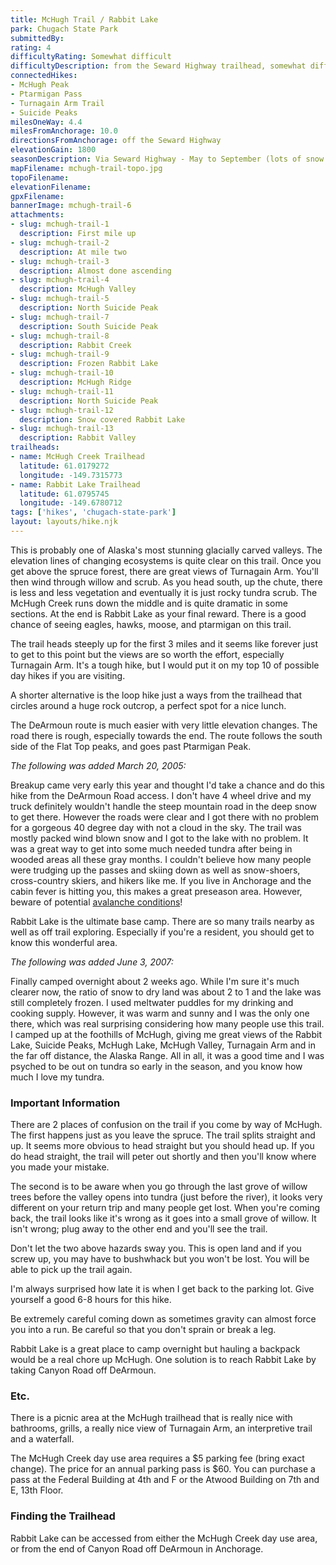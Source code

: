 ```yaml
---
title: McHugh Trail / Rabbit Lake
park: Chugach State Park
submittedBy: 
rating: 4
difficultyRating: Somewhat difficult
difficultyDescription: from the Seward Highway trailhead, somewhat difficult - half the hike is uphill with some pretty steep sections. One small part of the trail is confusing on which direction to go. Plan on at least 6 h
connectedHikes:
- McHugh Peak
- Ptarmigan Pass
- Turnagain Arm Trail
- Suicide Peaks
milesOneWay: 4.4
milesFromAnchorage: 10.0
directionsFromAnchorage: off the Seward Highway
elevationGain: 1800
seasonDescription: Via Seward Highway - May to September (lots of snow past mile 2 in early season). <br />Via DeArmoun Rd - All year but may need snowshoes or skis in winter depending on amount of snow.
mapFilename: mchugh-trail-topo.jpg
topoFilename: 
elevationFilename: 
gpxFilename: 
bannerImage: mchugh-trail-6
attachments:
- slug: mchugh-trail-1
  description: First mile up
- slug: mchugh-trail-2
  description: At mile two
- slug: mchugh-trail-3
  description: Almost done ascending
- slug: mchugh-trail-4
  description: McHugh Valley
- slug: mchugh-trail-5
  description: North Suicide Peak
- slug: mchugh-trail-7
  description: South Suicide Peak
- slug: mchugh-trail-8
  description: Rabbit Creek
- slug: mchugh-trail-9
  description: Frozen Rabbit Lake
- slug: mchugh-trail-10
  description: McHugh Ridge
- slug: mchugh-trail-11
  description: North Suicide Peak
- slug: mchugh-trail-12
  description: Snow covered Rabbit Lake
- slug: mchugh-trail-13
  description: Rabbit Valley
trailheads:
- name: McHugh Creek Trailhead
  latitude: 61.0179272
  longitude: -149.7315773
- name: Rabbit Lake Trailhead
  latitude: 61.0795745
  longitude: -149.6780712
tags: ['hikes', 'chugach-state-park']
layout: layouts/hike.njk
---
```

This is probably one of Alaska's most stunning glacially carved valleys. The elevation lines of changing ecosystems is quite clear on this trail. Once you get above the spruce forest, there are great views of Turnagain Arm. You'll then wind through willow and scrub. As you head south, up the chute, there is less and less vegetation and eventually it is just rocky tundra scrub. The McHugh Creek runs down the middle and is quite dramatic in some sections. At the end is Rabbit Lake as your final reward. There is a good chance of seeing eagles, hawks, moose, and ptarmigan on this trail.

The trail heads steeply up for the first 3 miles and it seems like forever just to get to this point but the views are so worth the effort, especially Turnagain Arm. It's a tough hike, but I would put it on my top 10 of possible day hikes if you are visiting.

A shorter alternative is the loop hike just a ways from the trailhead that circles around a huge rock outcrop, a perfect spot for a nice lunch.

The DeArmoun route is much easier with very little elevation changes. The road there is rough, especially towards the end. The route follows the south side of the Flat Top peaks, and goes past Ptarmigan Peak.

*The following was added March 20, 2005:*

Breakup came very early this year and thought I'd take a chance and do this hike from the DeArmoun Road access. I don't have 4 wheel drive and my truck definitely wouldn't handle the steep mountain road in the deep snow to get there. However the roads were clear and I got there with no problem for a gorgeous 40 degree day with not a cloud in the sky. The trail was mostly packed wind blown snow and I got to the lake with no problem. It was a great way to get into some much needed tundra after being in wooded areas all these gray months. I couldn't believe how many people were trudging up the passes and skiing down as well as snow-shoers, cross-country skiers, and hikers like me. If you live in Anchorage and the cabin fever is hitting you, this makes a great preseason area. However, beware of potential [avalanche conditions](/education/#avalanche)!

Rabbit Lake is the ultimate base camp. There are so many trails nearby as well as off trail exploring. Especially if you're a resident, you should get to know this wonderful area.

*The following was added June 3, 2007:*

Finally camped overnight about 2 weeks ago. While I'm sure it's much clearer now, the ratio of snow to dry land was about 2 to 1 and the lake was still completely frozen. I used meltwater puddles for my drinking and cooking supply. However, it was warm and sunny and I was the only one there, which was real surprising considering how many people use this trail. I camped up at the foothills of McHugh, giving me great views of the Rabbit Lake, Suicide Peaks, McHugh Lake, McHugh Valley, Turnagain Arm and in the far off distance, the Alaska Range. All in all, it was a good time and I was psyched to be out on tundra so early in the season, and you know how much I love my tundra.

### Important Information

There are 2 places of confusion on the trail if you come by way of McHugh. The first happens just as you leave the spruce. The trail splits straight and up. It seems more obvious to head straight but you should head up. If you do head straight, the trail will peter out shortly and then you'll know where you made your mistake.

The second is to be aware when you go through the last grove of willow trees before the valley opens into tundra (just before the river), it looks very different on your return trip and many people get lost. When you're coming back, the trail looks like it's wrong as it goes into a small grove of willow. It isn't wrong; plug away to the other end and you'll see the trail.

Don't let the two above hazards sway you. This is open land and if you screw up, you may have to bushwhack but you won't be lost. You will be able to pick up the trail again.

I'm always surprised how late it is when I get back to the parking lot. Give yourself a good 6-8 hours for this hike.

Be extremely careful coming down as sometimes gravity can almost force you into a run. Be careful so that you don't sprain or break a leg.

Rabbit Lake is a great place to camp overnight but hauling a backpack would be a real chore up McHugh. One solution is to reach Rabbit Lake by taking Canyon Road off DeArmoun.

### Etc.

There is a picnic area at the McHugh trailhead that is really nice with bathrooms, grills, a really nice view of Turnagain Arm, an interpretive trail and a waterfall.

The McHugh Creek day use area requires a $5 parking fee (bring exact change). The price for an annual parking pass is $60. You can purchase a pass at the Federal Building at 4th and F or the Atwood Building on 7th and E, 13th Floor.

### Finding the Trailhead

Rabbit Lake can be accessed from either the McHugh Creek day use area, or from the end of Canyon Road off DeArmoun in Anchorage.